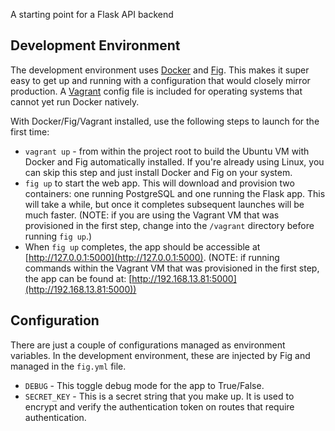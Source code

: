 A starting point for a Flask API backend

## Development Environment

The development environment uses [Docker](http://www.docker.com/) and [Fig](http://orchardup.github.io/fig/). This makes it super easy to get up and running with a configuration that would closely mirror production. A [Vagrant](http://www.vagrantup.com/) config file is included for operating systems that cannot yet run Docker natively.

With Docker/Fig/Vagrant installed, use the following steps to launch for the first time:

* `vagrant up` - from within the project root to build the Ubuntu VM with Docker and Fig automatically installed. If you're already using Linux, you can skip this step and just install Docker and Fig on your system.
* `fig up` to start the web app. This will download and provision two containers: one running PostgreSQL and one running the Flask app. This will take a while, but once it completes subsequent launches will be much faster. (NOTE: if you are using the Vagrant VM that was provisioned in the first step, change into the `/vagrant` directory before running `fig up`.)
* When `fig up` completes, the app should be accessible at [http://127.0.0.1:5000](http://127.0.0.1:5000). (NOTE: if running commands within the Vagrant VM that was provisioned in the first step, the app can be found at: [http://192.168.13.81:5000](http://192.168.13.81:5000))


## Configuration

There are just a couple of configurations managed as environment variables. In the development environment, these are injected by Fig and managed in the `fig.yml` file.

* `DEBUG` - This toggle debug mode for the app to True/False.
* `SECRET_KEY` - This is a secret string that you make up. It is used to encrypt and verify the authentication token on routes that require authentication.


##
